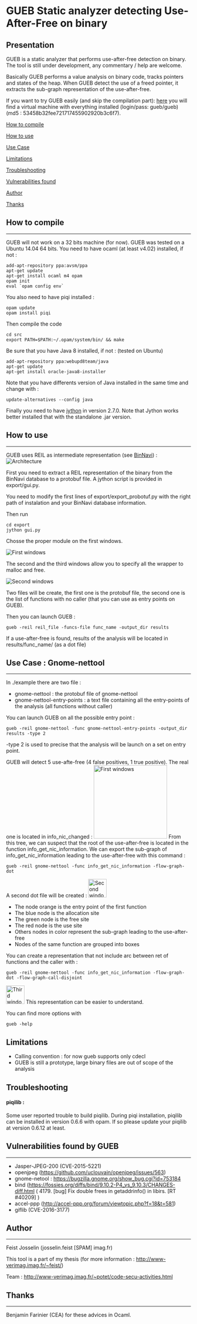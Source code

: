 **GUEB** Static analyzer detecting Use-After-Free on binary	
==============

Presentation
--------------

GUEB is a static analyzer that performs use-after-free detection on binary.
The tool is still under development, any commentary / help are welcome.

Basically GUEB performs a value analysis on binary code, tracks pointers and states of the heap. When GUEB detect the use of a freed pointer, it extracts the sub-graph representation of the use-after-free.

If you want to try GUEB easily (and skip the compilation part): [here](http://www-verimag.imag.fr/~feist/GUEB.ova) you will find a virtual machine with everything installed (login/pass: gueb/gueb) (md5 : 53458b32fee721717455902920b3c6f7). 

[How to compile](#how-to-compile)

[How to use](#how-to-use)

[Use Case](#use-case--gnome-nettool)

[Limitations](#limitations)

[Troubleshooting](#troubleshooting)

[Vulnerabilities found](#vulnerabilities-found-by-gueb)

[Author](#author)

[Thanks](#thanks)

## <a name="how-to-compile"></a>How to compile
--------------
GUEB will not work on a 32 bits machine (for now).
GUEB was tested on a Ubuntu 14.04 64 bits.
You need to have ocaml (at least v4.02) installed, if not :
```  
add-apt-repository ppa:avsm/ppa
apt-get update
apt-get install ocaml m4 opam
opam init
eval `opam config env`
```
You also need to have piqi installed :
```
opam update
opam install piqi
```
Then compile the code
```
cd src
export PATH=$PATH:~/.opam/system/bin/ && make
```

Be sure that you have Java 8 installed, if not : (tested on Ubuntu)
```
add-apt-repository ppa:webupd8team/java
apt-get update
apt-get install oracle-java8-installer
```
Note that you have differents version of Java installed in the same time and change with :
```
update-alternatives --config java
```

Finally you need to have [jython](http://www.jython.org/downloads.html) in version 2.7.0. Note that Jython works better installed that with the standalone .jar version.
## <a name="how-to-use"></a>How to use
--------------
GUEB uses REIL as intermediate representation (see [BinNavi](https://github.com/google/binnavi)) :
![Architecture](./doc/pics/architecture.png)

First you need to extract a REIL representation of the binary from the BinNavi database to a protobuf file.
A jython script is provided in export/gui.py.

You need to modify the first lines of export/export_probotuf.py with the right path of instalation and  your BinNavi database information.


Then run 
```
cd export
jython gui.py
```
Chosse the proper module on the first windows.

![First windows](./doc/pics/export1.png)

The second and the third windows allow you to specify all the wrapper to malloc and free.

![Second windows](./doc/pics/export2.png)

Two files will be create, the first one is the protobuf file, the second one is the list of functions with no caller (that you can use as entry points on GUEB).

Then you can launch GUEB :
```
gueb -reil reil_file -funcs-file func_name -output_dir results
```

If a use-after-free is found, results of the analysis will be located in  results/func_name/ (as a dot file)

## <a name="use-case--gnome-nettool"></a>Use Case : Gnome-nettool
-----------
In ./example there are two file : 
* gnome-nettool : the protobuf file of gnome-nettool
* gnome-nettool-entry-points : a text file containing all the entry-points of the analysis (all functions without caller)

You can launch GUEB on all the possible entry point :
```
gueb -reil gnome-nettool -func gnome-nettool-entry-points -output_dir results -type 2
```
-type 2 is used to precise that the analysis will be launch on a set on entry point.

GUEB will detect 5 use-afte-free (4 false positives, 1 true positive).
The real one is located in info_nic_changed :
<img src="./doc/pics/gnome-nettool1.png" alt="First windows" style="width: 200px;"/>
From this tree, we can suspect that the root of the use-after-free is located in the function info_get_nic_information.
We can export the sub-graph of info_get_nic_information leading to the use-after-free with this command :
```
gueb -reil gnome-nettool -func info_get_nic_information -flow-graph-dot
```
A second dot file will be created :
<a href="./doc/pics/gnome-nettool3.png"><img src="./doc/pics/gnome-nettool2-light.png" alt="Second window" style="width: 50px;"/></a>
* The node orange is the entry point of the first function
* The blue node is the allocation site
* The green node is the free site
* The red node is the use site
* Others nodes in color represent the sub-graph leading to the use-after-free
* Nodes of the same function are grouped into boxes

You can create a representation that not include arc between ret of functions and the caller with :
```
gueb -reil gnome-nettool -func info_get_nic_information -flow-graph-dot -flow-graph-call-disjoint
```
<a href="./doc/pics/gnome-nettool3.png"><img src="./doc/pics/gnome-nettool3-light.png" alt="Third window" style="width: 50px;"/></a>
This representation can be easier to understand.


You can find more options with
```
gueb -help
```

## <a name="limitations"></a>Limitations

* Calling convention : for now gueb supports only cdecl
* GUEB is still a prototype, large binary files are out of scope of the analysis 

## <a name="troubleshooting"></a> Troubleshooting

#### piqilib :

Some user reported trouble to build piqilib. During piqi installation, piqilib can be installed in version 0.6.6 with opam. If so please update your piqilib at version 0.6.12 at least.


## <a name="vulnerabilities-found-by-gueb"></a>Vulnerabilities found by GUEB
----------

* Jasper-JPEG-200 (CVE-2015-5221)
* openjpeg (https://github.com/uclouvain/openjpeg/issues/563)
* gnome-netool : https://bugzilla.gnome.org/show_bug.cgi?id=753184 
* bind (https://fossies.org/diffs/bind/9.10.2-P4_vs_9.10.3/CHANGES-diff.html ( 4179.  [bug]  Fix double frees in getaddrinfo() in libirs.     [RT #40209] )
* accel-ppp (http://accel-ppp.org/forum/viewtopic.php?f=18&t=581)
* giflib (CVE-2016-3177)

## <a name="author"></a>Author
-------------
Feist Josselin (josselin.feist [SPAM] imag.fr)
 
This tool is a part of my thesis (for more information : http://www-verimag.imag.fr/~feist/)

Team : http://www-verimag.imag.fr/~potet/code-secu-activities.html

## <a name="thanks"></a>Thanks
-------------
Benjamin Farinier (CEA) for these advices in Ocaml.
